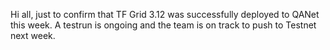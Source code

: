 Hi all, just to confirm that TF Grid 3.12 was successfully deployed to QANet this week. A testrun is ongoing and the team is on track to push to Testnet next week.